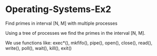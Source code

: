 # Operating-Systems-Ex2
Find primes in interval [N, M] with multiple processes

Using a tree of processes we find the primes in the interval [N, M]. 

We use functions like: exec*(), mkfifo(), pipe(), open(), close(), read(), write(),
poll(), wait(), kill(), exit()
